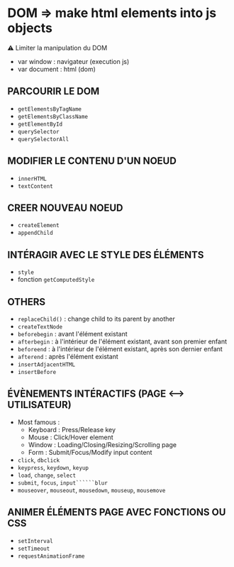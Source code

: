 # DOM => make html elements into js objects
:warning: Limiter la manipulation du DOM
- var window : navigateur (execution js)
- var document : html (dom)

## PARCOURIR LE DOM
- ```getElementsByTagName```
- ```getElementsByClassName```
- ```getElementById```
- ```querySelector```
- ```querySelectorAll```

## MODIFIER LE CONTENU D'UN NOEUD
- ```innerHTML```
- ```textContent```

## CREER NOUVEAU NOEUD
- ```createElement```
- ```appendChild```

## INTÉRAGIR AVEC LE STYLE DES ÉLÉMENTS
- ```style```
- fonction ```getComputedStyle```

## OTHERS
- ```replaceChild()``` : change child to its parent by another
- ```createTextNode```
- ```beforebegin``` : avant l'élément existant
- ```afterbegin``` : à l'intérieur de l'élément existant, avant son premier enfant
- ```beforeend``` : à l'intérieur de l'élément existant, après son dernier enfant
- ```afterend``` : après l'élément existant
- ```insertAdjacentHTML``` 
- ```insertBefore``` 

## ÉVÈNEMENTS INTÉRACTIFS (PAGE <--> UTILISATEUR)
- Most famous :
  - Keyboard : Press/Release key
  - Mouse : Click/Hover element
  - Window : Loading/Closing/Resizing/Scrolling page
  - Form : Submit/Focus/Modify input content
- ```click```, ```dbclick```
- ```keypress```, ```keydown```, ```keyup```
- ```load```, ```change```, ```select```
- ```submit```, ```focus```, ```input``````blur```
- ```mouseover```, ```mouseout```, ```mousedown```, ```mouseup```, ```mousemove```

## ANIMER ÉLÉMENTS PAGE AVEC FONCTIONS OU CSS
- ```setInterval```
- ```setTimeout```
- ```requestAnimationFrame```
